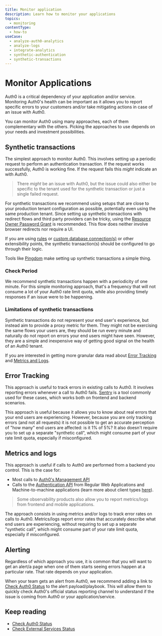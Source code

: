 ```yaml
---
title: Monitor application
description: Learn how to monitor your applications 
topics:
  - monitoring
contentType:
  - how-to
useCase:
  - analyze-auth0-analytics
  - analyze-logs
  - integrate-analytics
  - synthetic-authentication
  - synthetic-transactions
---
```

# Monitor Applications
Auth0 is a critical dependency of your application and/or service. Monitoring Auth0's health can be important as it allows you to report specific errors to your customers and/or take mitigating actions in case of an issue with Auth0.

You can monitor Auth0 using many approaches, each of them complementary with the others. Picking the approaches to use depends on your needs and investment possibilities.

## Synthetic transactions
The simplest approach to monitor Auth0. This involves setting up a periodic request to perform an authentication transaction. If the request works successfully, Auth0 is working fine. If the request fails this _might_ indicate an with Auth0.

> There _might_ be an issue with Auth0, but the issue could also either be specific to the tenant used for the synthetic transaction or just a single failed request.

For synthetic transactions we recommend using setups that are close to your production tenant configuration as possible, potentially even using the same production tenant. Since setting up synthetic transactions with redirect flows and third party providers can be tricky, using the [Resource Owner Password Grant](/api-auth/tutorials/password-grant) is recommended. This flow does neither involve browser redirects nor require a UI.

If you are using [rules](/rules) or [custom database connection(s)](/connections/database/custom-db) or other extensibility points, the synthetic transaction(s) should be configured to go through their logic.

Tools like [Pingdom](http://pingdom.com) make setting up synthetic transactions a simple thing.

### Check Period
We recommend synthetic transactions happen with a periodicity of one minute. For this simple monitoring approach, that's a frequency that will not consume a lot of your Auth0 rate limit quota, while also providing timely responses if an issue were to be happening.

### Limitations of synthetic transactions
Synthetic transactions do not represent your end user's experience, but instead aim to provide a proxy metric for them. They might not be exercising the same flows your users are, they should be run every minute and naturally do not report on errors your end users might have seen. However, they are a simple and inexpensive way of getting good signal on the health of an Auth0 tenant.

If you are interested in getting more granular data read about [Error Tracking](#error-tracking) and [Metrics and Logs](#metrics-and-logs).

## Error Tracking
This approach is useful to track errors in existing calls to Auth0. It involves reporting errors whenever a call to Auth0 fails. [Sentry](https://sentry.io/) is a tool commonly used for these cases, which works both on frontend and backend scenarios.

This approach is useful because it allows you to know about real errors that your end users are experiencing. However, because you are only tracking errors (and not all requests) it is not possible to get an accurate perception of "how many" end users are affected: is it 1% of 5%? It also doesn't require you to set up a separate "synthetic call", which might consume part of your rate limit quota, especially if misconfigured.

## Metrics and logs
This approach is useful if calls to Auth0 are performed from a backend you control. This is the case for:
- Most calls to [Auth0's Management API](https://auth0.com/docs/api/management/v2)
- Calls to the [Authentication API](https://auth0.com/docs/api/authentication) from Regular Web Applications and Machine-to-machine applications (learn more about client types [here](https://auth0.com/docs/applications)).

> Some observability products also allow you to report metrics/logs from frontend and mobile applications.

The approach consists in using metrics and/or logs to track error rates on calls to Auth0. Metrics/logs report error rates that accurately describe what end users are experiencing, without requiring to set up a separate "synthetic call", which might consume part of your rate limit quota, especially if misconfigured.

## Alerting
Regardless of which approach you use, it is common that you will want to get an alert/a page when one of them starts seeing errors happen at a particular rate. That rate depends on your application.

When your team gets an alert from Auth0, we recommend adding a link to [Check Auth0 Status](/monitoring/guides/check-status) to the alert payload/playbook. This will allow them to quickly check Auth0's official status reporting channel to understand if the issue is coming from Auth0 or your application/service.

## Keep reading
* [Check Auth0 Status](/monitoring/guides/check-status)
* [Check External Services Status](/monitoring/guides/check-external-services)